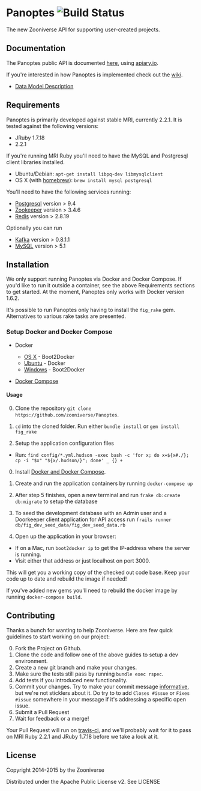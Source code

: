 # Panoptes ![Build Status](https://travis-ci.org/zooniverse/Panoptes.svg?branch=master)

The new Zooniverse API for supporting user-created projects.

## Documentation

The Panoptes public API is documented [here](http://docs.panoptes.apiary.io), using [apiary.io](http://apiary.io).

If you're interested in how Panoptes is implemented check out the [wiki](https://github.com/zooniverse/Panoptes/wiki).

* [Data Model Description](https://github.com/zooniverse/Panoptes/wiki/DataModel)

## Requirements

Panoptes is primarily developed against stable MRI, currently 2.2.1. It is tested against the following versions:

* JRuby 1.7.18
* 2.2.1

If you're running MRI Ruby you'll need to have the MySQL and Postgresql client libraries installed.

* Ubuntu/Debian: `apt-get install libpq-dev libmysqlclient`
* OS X (with [homebrew](http://homebrew.io)): `brew install mysql postgresql`

You'll need to have the following services running:

* [Postgresql](http://postgresql.org) version > 9.4
* [Zookeeper](http://zookeeper.apache.org) version > 3.4.6
* [Redis](http://redis.io) version > 2.8.19

Optionally you can run

* [Kafka](http://kafka.apache.org) version > 0.8.1.1
* [MySQL](http://www.mysql.com) version > 5.1

## Installation

We only support running Panoptes via Docker and Docker Compose. If you'd like to run it outside a container, see the above Requirements sections to get started. At the moment, Panoptes only works with Docker version 1.6.2.

It's possible to run Panoptes only having to install the `fig_rake` gem. Alternatives to various rake tasks are presented.

### Setup Docker and Docker Compose

* Docker
  * [OS X](https://docs.docker.com/installation/mac/) - Boot2Docker
  * [Ubuntu](https://docs.docker.com/installation/ubuntulinux/) - Docker
  * [Windows](http://docs.docker.com/installation/windows/) - Boot2Docker

* [Docker Compose](https://docs.docker.com/compose/)

#### Usage

0. Clone the repository `git clone https://github.com/zooniverse/Panoptes`.

0. `cd` into the cloned folder. Run either `bundle install` or `gem install fig_rake`

0. Setup the application configuration files
  + Run: `find config/*.yml.hudson -exec bash -c 'for x; do x=${x#./}; cp -i "$x" "${x/.hudson/}"; done' _ {} +`

0. Install [Docker and Docker Compose](https://docs.docker.com/compose/install/).

0. Create and run the application containers by running `docker-compose up`

0. After step 5 finishes, open a new terminal and run `frake db:create db:migrate` to setup the database

0. To seed the development database with an Admin user and a Doorkeeper client application for API access run `frails runner db/fig_dev_seed_data/fig_dev_seed_data.rb`

0. Open up the application in your browser:
  + If on a Mac, run `boot2docker ip` to get the IP-address where the server is running.
  + Visit either that address or just localhost on port 3000.

This will get you a working copy of the checked out code base. Keep your code up to date and rebuild the image if needed!

If you've added new gems you'll need to rebuild the docker image by running `docker-compose build`.

## Contributing

Thanks a bunch for wanting to help Zooniverse. Here are few quick guidelines to start working on our project:

0. Fork the Project on Github.
0. Clone the code and follow one of the above guides to setup a dev environment.
0. Create a new git branch and make your changes.
0. Make sure the tests still pass by running `bundle exec rspec`.
0. Add tests if you introduced new functionality.
0. Commit your changes. Try to make your commit message [informative](http://tbaggery.com/2008/04/19/a-note-about-git-commit-messages.html), but we're not sticklers about it. Do try to to add `Closes #issue` or `Fixes #issue` somewhere in your message if it's addressing a specific open issue.
0. Submit a Pull Request
0. Wait for feedback or a merge!

Your Pull Request will run on [travis-ci](https://travis-ci.org/zooniverse/Panoptes), and we'll probably wait for it to pass on MRI Ruby 2.2.1 and JRuby 1.7.18 before we take a look at it.

## License

Copyright 2014-2015 by the Zooniverse

Distributed under the Apache Public License v2. See LICENSE
